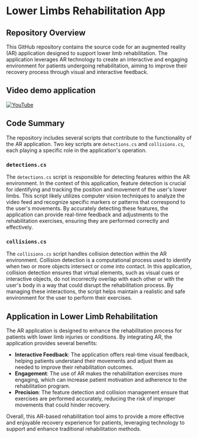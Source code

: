 # Lower Limbs Rehabilitation App

## Repository Overview

This GitHub repository contains the source code for an augmented reality (AR) application designed to support lower limb rehabilitation. The application leverages AR technology to create an interactive and engaging environment for patients undergoing rehabilitation, aiming to improve their recovery process through visual and interactive feedback.

## Video demo application

[![YouTube](http://i.ytimg.com/vi/fpK5MiNjmME/hqdefault.jpg)](https://www.youtube.com/watch?v=eXbP4SGSvM8&t=0s)

## Code Summary

The repository includes several scripts that contribute to the functionality of the AR application. Two key scripts are `detections.cs` and `collisions.cs`, each playing a specific role in the application's operation.

### `detections.cs`

The `detections.cs` script is responsible for detecting features within the AR environment. In the context of this application, feature detection is crucial for identifying and tracking the position and movement of the user's lower limbs. This script likely utilizes computer vision techniques to analyze the video feed and recognize specific markers or patterns that correspond to the user's movements. By accurately detecting these features, the application can provide real-time feedback and adjustments to the rehabilitation exercises, ensuring they are performed correctly and effectively.

### `collisions.cs`

The `collisions.cs` script handles collision detection within the AR environment. Collision detection is a computational process used to identify when two or more objects intersect or come into contact. In this application, collision detection ensures that virtual elements, such as visual cues or interactive objects, do not incorrectly overlap with each other or with the user's body in a way that could disrupt the rehabilitation process. By managing these interactions, the script helps maintain a realistic and safe environment for the user to perform their exercises.

## Application in Lower Limb Rehabilitation

The AR application is designed to enhance the rehabilitation process for patients with lower limb injuries or conditions. By integrating AR, the application provides several benefits:

- **Interactive Feedback**: The application offers real-time visual feedback, helping patients understand their movements and adjust them as needed to improve their rehabilitation outcomes.
- **Engagement**: The use of AR makes the rehabilitation exercises more engaging, which can increase patient motivation and adherence to the rehabilitation program.
- **Precision**: The feature detection and collision management ensure that exercises are performed accurately, reducing the risk of improper movements that could hinder recovery.

Overall, this AR-based rehabilitation tool aims to provide a more effective and enjoyable recovery experience for patients, leveraging technology to support and enhance traditional rehabilitation methods.
